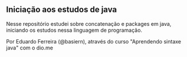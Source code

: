 ## Iniciação aos estudos de java 

Nesse repositório estudei sobre concatenação e packages em java, iniciando os estudos nessa linguagem de programação.

Por Eduardo Ferreira (@basiern), através do curso "Aprendendo sintaxe java" com o dio.me